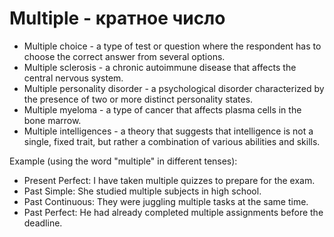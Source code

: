 # Multiple - кратное число




- Multiple choice - a type of test or question where the respondent has to choose the correct answer from several options.
- Multiple sclerosis - a chronic autoimmune disease that affects the central nervous system.
- Multiple personality disorder - a psychological disorder characterized by the presence of two or more distinct personality states.
- Multiple myeloma - a type of cancer that affects plasma cells in the bone marrow.
- Multiple intelligences - a theory that suggests that intelligence is not a single, fixed trait, but rather a combination of various abilities and skills.

Example (using the word "multiple" in different tenses):

- Present Perfect: I have taken multiple quizzes to prepare for the exam.
- Past Simple: She studied multiple subjects in high school.
- Past Continuous: They were juggling multiple tasks at the same time.
- Past Perfect: He had already completed multiple assignments before the deadline.